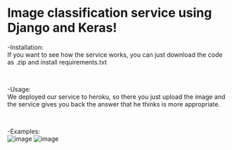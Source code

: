 # Image classification service using Django and Keras!

-Installation: <br>
If you want to see how the service works, you can just download the code as .zip and install requirements.txt

<br>

-Usage: <br>
We deployed our service to heroku, so there you just upload the image and the service gives you back the answer that he thinks is more appropriate.

<br>

-Examples:
<br>
![image](https://user-images.githubusercontent.com/74849372/156703489-2b8fd9ea-f17b-4f72-8a38-4ab24b703103.png)
![image](https://user-images.githubusercontent.com/74849372/156703520-b67fb18d-3e7e-4ba1-aa1b-30e951a6f03c.png)

